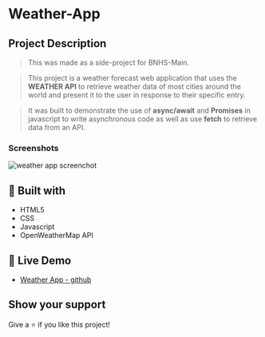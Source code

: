 # Weather-App

## Project Description

> This was made as a side-project for BNHS-Main.

> This project is a weather forecast web application that uses the **WEATHER API** to retrieve weather data of most cities around the world and present it to the user in response to their specific entry.

> It was built to demonstrate the use of **async/await** and **Promises** in javascript to write asynchronous code as well as use **fetch** to retrieve data from an API.

### Screenshots

![weather app screenchot](https://user-images.githubusercontent.com/101331023/192937994-d0c291b3-0007-4bbb-aa89-e72acb5038c3.png)

##  🔧 Built with

- HTML5
- CSS
- Javascript
- OpenWeatherMap API

## 🔴 Live Demo

- [Weather App - github]([https://aduvisojr.github.io/Weather-App/])



## Show your support

Give a ⭐️ if you like this project!

